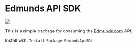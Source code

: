 # Edmunds API SDK
<img src="http://tc.mikenitchie.com/app/rest/builds/buildType:(id:EdmundsApiSdk_BuildEdmunds)/statusIcon">

This is a simple package for consuming the [Edmunds.com](http://developer.edmunds.com/) API.

Install with:
`Install-Package EdmundsApiSDK`
